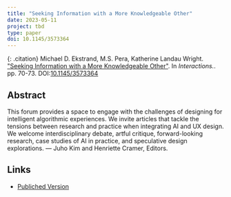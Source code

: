 ```yaml
---
title: "Seeking Information with a More Knowledgeable Other"
date: 2023-05-11
project: tbd
type: paper
doi: 10.1145/3573364
---
```


{: .citation} 
Michael D. Ekstrand, M.S. Pera, Katherine Landau Wright. ["Seeking Information with a More Knowledgeable Other"](#). In <cite>Interactions.</cite>. pp. 70-73. DOI:[10.1145/3573364](https://doi.org/10.1145/3573364)

## Abstract

This forum provides a space to engage with the challenges of designing for intelligent algorithmic experiences. 
We invite articles that tackle the tensions between research and practice when integrating AI and UX design.
We welcome interdisciplinary debate, artful critique, forward-looking research, case studies of AI in practice, 
and speculative design explorations. — Juho Kim and Henriette Cramer, Editors.


## Links
* [Publiched Version](https://pure.tudelft.nl/ws/portalfiles/portal/147342791/3573364.pdf)